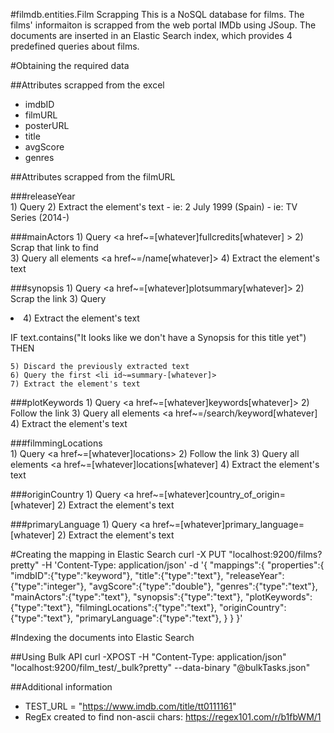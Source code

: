 #filmdb.entities.Film Scrapping
This is a NoSQL database for films. The films' informaiton is scrapped from the web portal IMDb using JSoup. The documents are inserted in an Elastic Search index, which provides 4 predefined queries about films.

#Obtaining the required data

##Attributes scrapped from the excel

- imdbID 
- filmURL 
- posterURL 
- title 
- avgScore 
- genres 

##Attributes scrapped from the filmURL

###releaseYear 	
	1) Query <a title="See more release dates">
	2) Extract the element's text
	- ie: 2 July 1999 (Spain)
	- ie: TV Series (2014-)
	
###mainActors 
	1) Query <a href~=[whatever]fullcredits[whatever] >
	2) Scrap that link to find <table class="cast_list">	
	3) Query all elements <a href~=/name[whatever]>
	4) Extract the element's text
	
###synopsis 
	1) Query <a href~=[whatever]plotsummary[whatever]>
	2) Scrap the link
	3) Query <li id="synopsis-[whatever]">
	4) Extract the element's text

IF text.contains("It looks like we don't have a Synopsis for this title yet") THEN

	5) Discard the previously extracted text
	6) Query the first <li id~=summary-[whatever]>
	7) Extract the element's text
	
###plotKeywords 
	1) Query <a href~=[whatever]keywords[whatever]>
	2) Follow the link
	3) Query all elements <a href~=/search/keyword[whatever]
	4) Extract the element's text
	
###filmmingLocations 	
	1) Query <a href~=[whatever]locations>
	2) Follow the link
	3) Query all elements <a href~=[whatever]locations[whatever]
	4) Extract the element's text
	
###originCountry
	1) Query <a href~=[whatever]country_of_origin=[whatever]
	2) Extract the element's text
	
###primaryLanguage 
	1) Query <a href~=[whatever]primary_language=[whatever]
	2) Extract the element's text

#Creating the mapping in Elastic Search
	curl -X PUT "localhost:9200/films?pretty" -H 'Content-Type: application/json' -d
	'{
		"mappings":{
			"properties":{
				"imdbID":{"type":"keyword"},
				"title":{"type":"text"},
				"releaseYear":{"type":"integer"},
				"avgScore":{"type":"double"},
				"genres":{"type":"text"},
				"mainActors":{"type":"text"},
				"synopsis":{"type":"text"},
				"plotKeywords":{"type":"text"},
				"filmingLocations":{"type":"text"},
				"originCountry":{"type":"text"},
				"primaryLanguage":{"type":"text"},
			}
		}
	}'

#Indexing the documents into Elastic Search

##Using Bulk API
	curl -XPOST -H "Content-Type: application/json" "localhost:9200/film_test/_bulk?pretty" --data-binary "@bulkTasks.json"

##Additional information
- TEST_URL = "https://www.imdb.com/title/tt0111161"
- RegEx created to find non-ascii chars: https://regex101.com/r/b1fbWM/1
